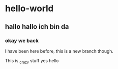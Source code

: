 # hello-world
## hallo hallo ich bin da
### okay we back

I have been here before, this is a new branch though.

This is <sub>crazy</sub> stuff
yes hello
